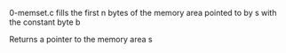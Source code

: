 0-memset.c fills the first n bytes of the memory area pointed to by s with the constant byte b

Returns a pointer to the memory area s<br />
